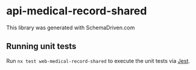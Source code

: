 
# api-medical-record-shared

This library was generated with SchemaDriven.com

## Running unit tests

Run `nx test web-medical-record-shared` to execute the unit tests via [Jest](https://jestjs.io).

